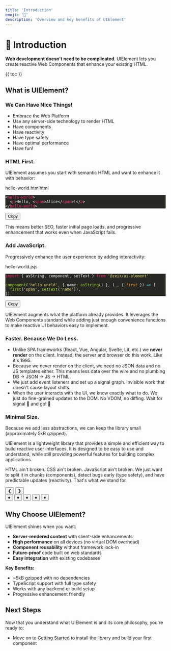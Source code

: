 ```yaml
---
title: 'Introduction'
emoji: '📖'
description: 'Overview and key benefits of UIElement'
---
```


<section-hero>

# 📖 Introduction

<div>
  <p class="lead"><strong>Web development doesn't need to be complicated</strong>. UIElement lets you create reactive Web Components that enhance your existing HTML.</p>
  {{ toc }}
</div>
</section-hero>

<section class="breakout">

## What is UIElement?

<module-carousel>
  <div class="slides">
    <div id="slide1" role="tabpanel" aria-current="true" style="background: var(--color-purple-20);">
      <h3>We Can Have Nice Things!</h3>
      <div class="slide-content">
        <ul>
          <li>Embrace the Web Platform</li>
          <li>Use any server-side technology to render HTML</li>
          <li>Have components</li>
          <li>Have reactivity</li>
          <li>Have type safety</li>
          <li>Have optimal performance</li>
          <li>Have fun!</li>
        </ul>
      </div>
    </div>
    <div id="slide2" role="tabpanel" aria-current="false" style="background: var(--color-pink-20);">
      <h3>HTML First.</h3>
      <div class="slide-content">
        <p>UIElement assumes you start with semantic HTML and want to enhance it with behavior:</p>
        <module-codeblock language="html" copy-success="Copied!" copy-error="Error trying to copy to clipboard!">
         	<p class="meta"><span class="file">hello-world.html</span><span class="language">html</span></p>
<pre class="shiki monokai" style="background-color:#272822;color:#F8F8F2" tabindex="0"><code><span class="line"><span style="color:#F8F8F2">&#x3C;</span><span style="color:#F92672">hello-world</span><span style="color:#F8F8F2">></span></span>
<span class="line"><span style="color:#F8F8F2">  &#x3C;</span><span style="color:#F92672">p</span><span style="color:#F8F8F2">>Hello, &#x3C;</span><span style="color:#F92672">span</span><span style="color:#F8F8F2">>Alice&#x3C;/</span><span style="color:#F92672">span</span><span style="color:#F8F8F2">>!&#x3C;/</span><span style="color:#F92672">p</span><span style="color:#F8F8F2">></span></span>
<span class="line"><span style="color:#F8F8F2">&#x3C;/</span><span style="color:#F92672">hello-world</span><span style="color:#F8F8F2">></span></span></code></pre>
         	<basic-button class="copy">
        		<button type="button" class="secondary small">
         			<span class="label">Copy</span>
        		</button>
         	</basic-button>
        </module-codeblock>
        <p>This means better SEO, faster initial page loads, and progressive enhancement that works even when JavaScript fails.</p>
      </div>
    </div>
    <div id="slide3" role="tabpanel" aria-current="false" style="background: var(--color-orange-20);">
      <h3>Add JavaScript.</h3>
      <div class="slide-content">
        <p>Progressively enhance the user experience by adding interactivity:</p>
        <module-codeblock language="js" copy-success="Copied!" copy-error="Error trying to copy to clipboard!">
          <p class="meta"><span class="file">hello-world.js</span><span class="language">js</span></p>
<pre class="shiki monokai" style="background-color:#272822;color:#F8F8F2" tabindex="0"><code><span class="line"><span style="color:#F92672">import</span><span style="color:#F8F8F2"> { asString, component, setText } </span><span style="color:#F92672">from</span><span style="color:#E6DB74"> '@zeix/ui-element'</span></span>
<span class="line"></span>
<span class="line"><span style="color:#A6E22E">component</span><span style="color:#F8F8F2">(</span><span style="color:#E6DB74">'hello-world'</span><span style="color:#F8F8F2">, { name: </span><span style="color:#A6E22E">asString</span><span style="color:#F8F8F2">() }, (</span><span style="color:#FD971F;font-style:italic">_</span><span style="color:#F8F8F2">, { </span><span style="color:#FD971F;font-style:italic">first</span><span style="color:#F8F8F2"> }) </span><span style="color:#66D9EF;font-style:italic">=></span><span style="color:#F8F8F2"> [</span></span>
<span class="line"><span style="color:#A6E22E">  first</span><span style="color:#F8F8F2">(</span><span style="color:#E6DB74">'span'</span><span style="color:#F8F8F2">, </span><span style="color:#A6E22E">setText</span><span style="color:#F8F8F2">(</span><span style="color:#E6DB74">'name'</span><span style="color:#F8F8F2">)),</span></span>
<span class="line"><span style="color:#F8F8F2">])</span></span>
<span class="line"></span></code></pre>
         	<basic-button class="copy">
            <button type="button" class="secondary small">
              <span class="label">Copy</span>
            </button>
         	</basic-button>
        </module-codeblock>
        <p>UIElement augments what the platform already provides. It leverages the Web Components standard while adding just enough convenience functions to make reactive UI behaviors easy to implement.</p>
      </div>
    </div>
    <div id="slide4" role="tabpanel" aria-current="false" style="background: var(--color-green-20);">
      <h3>Faster. Because We Do Less.</h3>
      <div class="slide-content">
        <ul>
          <li>Unlike SPA frameworks (React, Vue, Angular, Svelte, Lit, etc.) we <strong>never render</strong> on the client. Instead, the server and browser do this work. Like it's 1995.</li>
          <li>Because we never render on the client, we need no JSON data and no JS templates either. This means less data over the wire and no plumbing DB → JSON → JS → HTML.</li>
          <li>We just add event listeners and set up a signal graph. Invisible work that doesn't cause layout shifts.</li>
          <li>When the user interacts with the UI, we know exactly what to do. We just do fine-grained updates to the DOM. No VDOM, no diffing. Wait for signal 🚦 and go! 🏁</li>
        </ul>
      </div>
    </div>
    <div id="slide5" role="tabpanel" aria-current="false" style="background: var(--color-blue-20);">
      <h3>Minimal Size.</h3>
      <div class="slide-content">
        <p>Because we add less abstractions, we can keep the library small (approximately 5kB gzipped).</p>
        <p>UIElement is a lightweight library that provides a simple and efficient way to build reactive user interfaces. It is designed to be easy to use and understand, while still providing powerful features for building complex applications.</p>
        <p>HTML ain't broken. CSS ain't broken. JavaScript ain't broken. We just want to split it in chunks (components), detect bugs early (type safety), and have predictable updates (reactivity). That's what we stand for.</p>
      </div>
    </div>

  </div>
  <nav aria-label="Carousel Navigation">
    <button type="button" class="prev" aria-label="Previous">❮</button>
    <button type="button" class="next" aria-label="Next">❯</button>
    <div role="tablist">
      <button
        role="tab"
        aria-selected="true"
        aria-controls="slide1"
        aria-label="Slide 1"
        data-index="0"
        tabindex="0"
      >
        ●
      </button>
      <button
        role="tab"
        aria-current="false"
        aria-controls="slide2"
        aria-label="Slide 2"
        data-index="1"
        tabindex="-1"
      >
        ●
      </button>
      <button
        role="tab"
        aria-current="false"
        aria-controls="slide3"
        aria-label="Slide 3"
        data-index="2"
        tabindex="-1"
      >
        ●
      </button>
      <button
        role="tab"
        aria-current="false"
        aria-controls="slide4"
        aria-label="Slide 4"
        data-index="3"
        tabindex="-1"
      >
        ●
      </button>
      <button
        role="tab"
        aria-current="false"
        aria-controls="slide5"
        aria-label="Slide 5"
        data-index="4"
        tabindex="-1"
      >
        ●
      </button>
    </div>
  </nav>
</module-carousel>

</section>

<section>

## Why Choose UIElement?

UIElement shines when you want:

- **Server-rendered content** with client-side enhancements
- **High performance** on all devices (no virtual DOM overhead)
- **Component reusability** without framework lock-in
- **Future-proof** code built on web standards
- **Easy integration** with existing codebases

**Key Benefits:**

- ~5kB gzipped with no dependencies
- TypeScript support with full type safety
- Works with any backend or build setup
- Progressive enhancement friendly

</section>

<section>

## Next Steps

Now that you understand what UIElement is and its core philosophy, you're ready to:

- Move on to [Getting Started](getting-started.html) to install the library and build your first component

</section>
